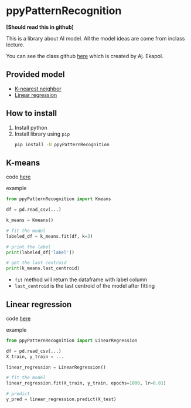 # ppyPatternRecognition
**[Should read this in github]**

This is a library about AI model. All the model ideas are come from inclass lecture.

You can see the class github [here](https://github.com/ekapolc/Pattern_2024) which is created by Aj. Ekapol.

## Provided model
- [K-nearest neighbor](#K-nearst-neighbor)
- [Linear regression](#Linear-regression)

## How to install
1. Install python
1. Install library using `pip`
    ```bash
    pip install -U ppyPatternRecognition
    ```

## K-means
code [here](./ppyPatternRecognition/clustering/kmeans.py)

example
```python
from ppyPatternRecognition import Kmeans

df = pd.read_csv(...)

k_means = Kmeans()

# fit the model
labeled_df = k_means.fit(df, k=3)

# print the label
print(labeled_df['label'])

# get the last centroid
print(k_means.last_centroid)
```
- `fit` method will return the dataframe with label column
- `last_centroid` is the last centroid of the model after fitting


## Linear regression
code [here](./ppyPatternRecognition/regression/linear_regression.py)

example
```python
from ppyPatternRecognition import LinearRegression

df = pd.read_csv(...)
X_train, y_train = ...

linear_regression = LinearRegression()

# fit the model
linear_regression.fit(X_train, y_train, epochs=1000, lr=0.01)

# predict
y_pred = linear_regression.predict(X_test)
```
